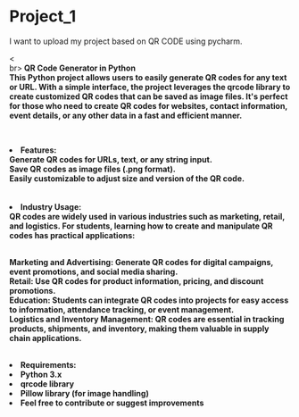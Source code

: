 # Project_1
I want to upload my project based on QR CODE using pycharm.

<<br>br><b><b> QR Code Generator in Python
<br>This Python project allows users to easily generate QR codes for any text or URL. With a simple interface, the project leverages the qrcode library to create customized QR codes that can be saved as image files. It's perfect for those who need to create QR codes for websites, contact information, event details, or any other data in a fast and efficient manner.

<br><li>Features:
<br>Generate QR codes for URLs, text, or any string input.
<br>Save QR codes as image files (.png format).
<br>Easily customizable to adjust size and version of the QR code.
<br><br><br><li>Industry Usage:
<br>QR codes are widely used in various industries such as marketing, retail, and logistics. For students, learning how to create and manipulate QR codes has practical applications:

<br>Marketing and Advertising: Generate QR codes for digital campaigns, event promotions, and social media sharing.
<br>Retail: Use QR codes for product information, pricing, and discount promotions.
<br>Education: Students can integrate QR codes into projects for easy access to information, attendance tracking, or event management.
<br>Logistics and Inventory Management: QR codes are essential in tracking products, shipments, and inventory, making them valuable in supply chain applications.
<br><br><li>Requirements:
<br><li>Python 3.x
<br><li>qrcode library
<br><li>Pillow library (for image handling)
<br><li>Feel free to contribute or suggest improvements

